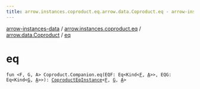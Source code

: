 ```yaml
---
title: arrow.instances.coproduct.eq.arrow.data.Coproduct.eq - arrow-instances-data
---
```


[arrow-instances-data](../../index.html) / [arrow.instances.coproduct.eq](../index.html) / [arrow.data.Coproduct](index.html) / [eq](./eq.html)

# eq

`fun <F, G, A> Coproduct.Companion.eq(EQF: Eq<Kind<`[`F`](eq.html#F)`, `[`A`](eq.html#A)`>>, EQG: Eq<Kind<`[`G`](eq.html#G)`, `[`A`](eq.html#A)`>>): `[`CoproductEqInstance`](../../arrow.instances/-coproduct-eq-instance/index.html)`<`[`F`](eq.html#F)`, `[`G`](eq.html#G)`, `[`A`](eq.html#A)`>`